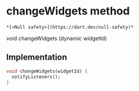 


# changeWidgets method




    *[<Null safety>](https://dart.dev/null-safety)*




void changeWidgets
(dynamic widgetId)








## Implementation

```dart
void changeWidgets(widgetId) {
  notifyListeners();
}
```







